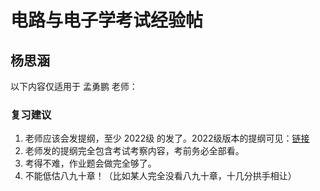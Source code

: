 # 电路与电子学考试经验帖

## 杨思涵

以下内容仅适用于 孟勇鹏 老师：

### 复习建议

1. 老师应该会发提纲，至少 2022级 的发了。2022级版本的提纲可见：[链接](https://github.com/Hhankyangg/test-site/blob/main/%E5%A4%8D%E4%B9%A0%E6%8F%90%E7%BA%B2%E5%92%8C%E7%AB%A0%E8%8A%82%E8%A6%81%E7%82%B9.pdf)
2. 老师发的提纲完全包含考试考察内容，考前务必全部看。
3. 考得不难，作业题会做完全够了。
4. 不能低估八九十章！（比如某人完全没看八九十章，十几分拱手相让）